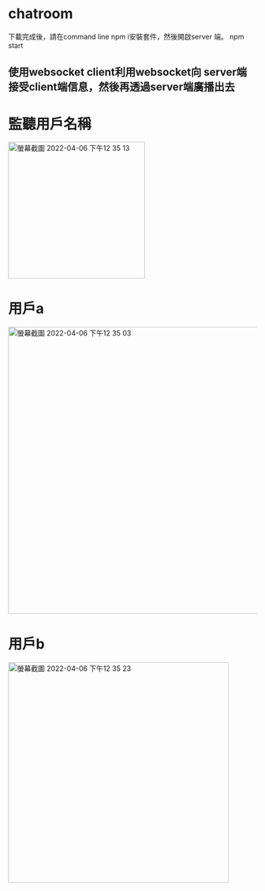 # chatroom

下載完成後，請在command line npm i安裝套件，然後開啟server 端。 npm start

## 使用websocket client利用websocket向 server端接受client端信息，然後再透過server端廣播出去

# 監聽用戶名稱

<img width="277" alt="螢幕截圖 2022-04-06 下午12 35 13" src="https://user-images.githubusercontent.com/85872659/161896827-ba982c92-2f8b-4ee2-8ccf-a0954ed69999.png">

# 用戶a

<img width="582" alt="螢幕截圖 2022-04-06 下午12 35 03" src="https://user-images.githubusercontent.com/85872659/161896835-def81d92-35ac-4e58-bf41-4e35e98ad47b.png">

# 用戶b

<img width="447" alt="螢幕截圖 2022-04-06 下午12 35 23" src="https://user-images.githubusercontent.com/85872659/161896840-8afd894c-4e14-4b07-a044-ed08281b35db.png">

